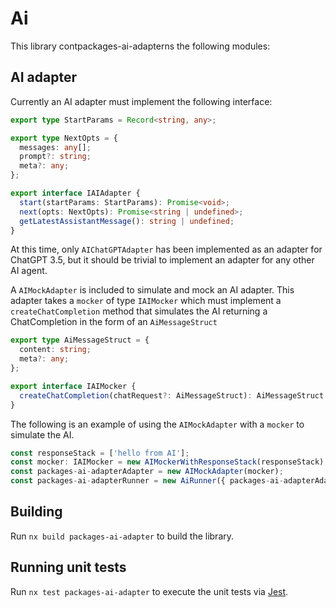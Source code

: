 # Ai

This library contpackages-ai-adapterns the following modules:

## AI adapter

Currently an AI adapter must implement the following interface:

```ts
export type StartParams = Record<string, any>;

export type NextOpts = {
  messages: any[];
  prompt?: string;
  meta?: any;
};

export interface IAIAdapter {
  start(startParams: StartParams): Promise<void>;
  next(opts: NextOpts): Promise<string | undefined>;
  getLatestAssistantMessage(): string | undefined;
}
```

At this time, only `AIChatGPTAdapter` has been implemented as an adapter for ChatGPT 3.5, but it should be trivial to implement an adapter for any other AI agent.

A `AIMockAdapter` is included to simulate and mock an AI adapter.
This adapter takes a `mocker` of type `IAIMocker` which must implement a `createChatCompletion` method that simulates the AI returning a ChatCompletion in the form of an `AiMessageStruct`

```ts
export type AiMessageStruct = {
  content: string;
  meta?: any;
};

export interface IAIMocker {
  createChatCompletion(chatRequest?: AiMessageStruct): AiMessageStruct | undefined;
}
```

The following is an example of using the `AIMockAdapter` with a `mocker` to simulate the AI.

```ts
const responseStack = ['hello from AI'];
const mocker: IAIMocker = new AIMockerWithResponseStack(responseStack);
const packages-ai-adapterAdapter = new AIMockAdapter(mocker);
const packages-ai-adapterRunner = new AiRunner({ packages-ai-adapterAdapter });
```

## Building

Run `nx build packages-ai-adapter` to build the library.

## Running unit tests

Run `nx test packages-ai-adapter` to execute the unit tests via [Jest](https://jestjs.io).
